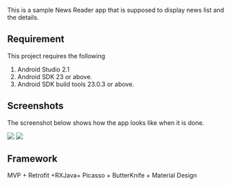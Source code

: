 This is a sample News Reader app that is supposed to display news list and the details.

## Requirement
This project requires the following

1. Android Studio 2.1
2. Android SDK 23 or above.
3. Android SDK build tools 23.0.3 or above.

## Screenshots
The screenshot below shows how the app looks like when it is done.

![](http://i.imgur.com/GgEP7FM.jpg)
![](http://i.imgur.com/yAtzntJ.jpg)


## Framework
MVP + Retrofit +RXJava+ Picasso + ButterKnife + Material Design

